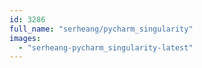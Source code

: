 ```yaml
---
id: 3286
full_name: "serheang/pycharm_singularity"
images: 
  - "serheang-pycharm_singularity-latest"
---
```


